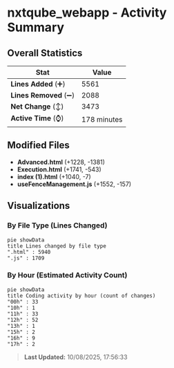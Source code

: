 # nxtqube_webapp - Activity Summary 

## Overall Statistics

| Stat                   | Value                                                             |
| ---------------------- | ----------------------------------------------------------------- |
| **Lines Added** (➕)   | 5561                                          |
| **Lines Removed** (➖) | 2088                                        |
| **Net Change** (↕)    | 3473                |
| **Active Time** (⌚)   | 178 minutes |


## Modified Files
- **Advanced.html** (+1228, -1381)
- **Execution.html** (+1741, -543)
- **index (1).html** (+1040, -7)
- **useFenceManagement.js** (+1552, -157)

## Visualizations

### By File Type (Lines Changed)

```mermaid
pie showData
title Lines changed by file type
".html" : 5940
".js" : 1709
```

### By Hour (Estimated Activity Count)

```mermaid
pie showData
title Coding activity by hour (count of changes)
"00h" : 33
"10h" : 1
"11h" : 33
"12h" : 52
"13h" : 1
"15h" : 2
"16h" : 9
"17h" : 2
```


> **Last Updated:** 10/08/2025, 17:56:33